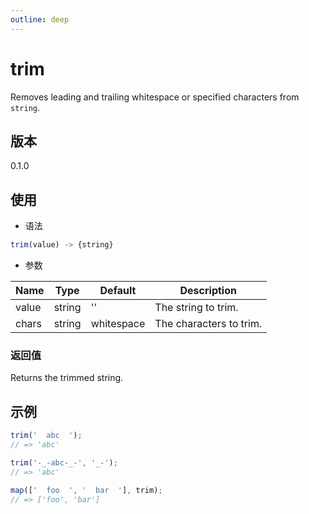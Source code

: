 ```yaml
---
outline: deep
---
```


# trim

Removes leading and trailing whitespace or specified characters from `string`.

## 版本

0.1.0

## 使用

- 语法

```js
trim(value) -> {string}
```

- 参数

| Name    | Type         | Default     | Description             |
|---------|--------------|-------------|-------------------------|
| value   | string       | ''          | The string to trim.     |
| chars   | string       | whitespace  | The characters to trim. |


### 返回值

Returns the trimmed string.

## 示例

```js
trim('  abc  ');
// => 'abc'

trim('-_-abc-_-', '_-');
// => 'abc'

map(['  foo  ', '  bar  '], trim);
// => ['foo', 'bar']
```
